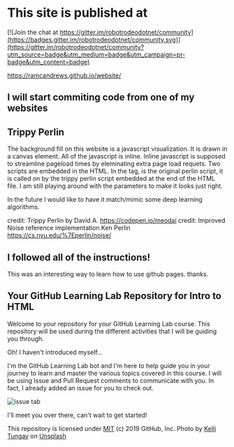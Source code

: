 #  This site is published at 

[![Join the chat at https://gitter.im/robotrodeodotnet/community](https://badges.gitter.im/robotrodeodotnet/community.svg)](https://gitter.im/robotrodeodotnet/community?utm_source=badge&utm_medium=badge&utm_campaign=pr-badge&utm_content=badge)

https://ramcandrews.github.io/website/

## I will start commiting code from one of my websites

## Trippy Perlin
The background fill on this website is a javascript visualization. It is drawn in a canvas element. All of the javascript is inline. Inline javascript is supposed to streamline pageload times by eleminating extra page load requets. Two scripts are embedded in the HTML. In the <HEAD> tag, is the original perlin script, it is called on by the trippy perlin script embedded at the end of the HTML file. I am still playing around with the parameters to make it looks just right.
  
In the future I would like to have it match/mimic some deep learning algorithms.

credit: Trippy Perlin by David A. https://codepen.io/meodai
credit:  Improved Noise reference implementation
Ken Perlin https://cs.nyu.edu/%7Eperlin/noise/

## I followed all of the instructions!

This was an interesting way to learn how to use github pages. thanks.

## Your GitHub Learning Lab Repository for Intro to HTML

Welcome to your repository for your GitHub Learning Lab course. This repository will be used during the different activities that I will be guiding you through.

Oh! I haven't introduced myself...

I'm the GitHub Learning Lab bot and I'm here to help guide you in your journey to learn and master the various topics covered in this course. I will be using Issue and Pull Request comments to communicate with you. In fact, I already added an issue for you to check out.

![issue tab](https://lab.github.com/public/images/issue_tab.png)

I'll meet you over there, can't wait to get started!

This repository is licensed under [MIT](LICENSE) (c) 2019 GitHub, Inc.
Photo by [Kelli Tungay](https://unsplash.com/photos/Sj0nhVIb4eY) on [Unsplash](https://unsplash.com/)
